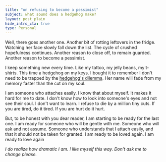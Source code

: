 ```yaml
---
title: "on refusing to become a pessimist"
subject: what sound does a hedgehog make?
layout: post_plain
hide_intro_cta: true
type: Personal
---
```


Well, there goes another one. Another bit of rotting leftovers in the fridge. Watching her face slowly fall down the list. The cycle of crushed hopefulness continues. Another reason to close off, to remain guarded. Another reason to become a pessimist.

I keep something new every time. Like my tattoo, my jelly beans, my t-shirts. This time a hedgehog on my keys. I bought it to remember I don't need to be trapped by the [hedgehog's dilemma](https://en.wikipedia.org/wiki/Hedgehog%27s_dilemma). Her name will fade from my memory faster than the cut on my soul.

I am someone who attaches easily. I know that about myself. It makes it hard for me to date. I don't know how to look into someone's eyes and not see their soul. I don't want to learn. I refuse to die by a million tiny cuts. If you are tired, do it tired. If you are hurt do it hurt.

But, to be honest with you dear reader, I am starting to be ready for the last one. I am ready for someone who will be gentle with me. Someone who will ask and not assume. Someone who understands that I attach easily, and that it should not be taken for granted. I am ready to be loved again. I am ready to love again

_I do realize how dramatic I am. I like myself this way. Don't ask me to change please._